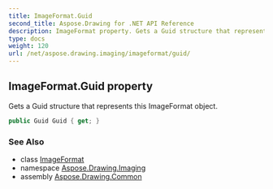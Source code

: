 ```yaml
---
title: ImageFormat.Guid
second_title: Aspose.Drawing for .NET API Reference
description: ImageFormat property. Gets a Guid structure that represents this ImageFormat object
type: docs
weight: 120
url: /net/aspose.drawing.imaging/imageformat/guid/
---
```

## ImageFormat.Guid property

Gets a Guid structure that represents this ImageFormat object.

```csharp
public Guid Guid { get; }
```

### See Also

* class [ImageFormat](../)
* namespace [Aspose.Drawing.Imaging](../../imageformat/)
* assembly [Aspose.Drawing.Common](../../../)


